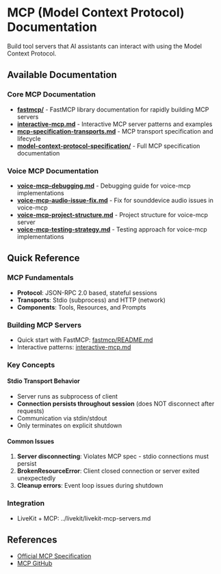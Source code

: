 # MCP (Model Context Protocol) Documentation

Build tool servers that AI assistants can interact with using the Model Context Protocol.

## Available Documentation

### Core MCP Documentation
- **[fastmcp/](fastmcp/)** - FastMCP library documentation for rapidly building MCP servers
- **[interactive-mcp.md](interactive-mcp.md)** - Interactive MCP server patterns and examples
- **[mcp-specification-transports.md](mcp-specification-transports.md)** - MCP transport specification and lifecycle
- **[model-context-protocol-specification/](model-context-protocol-specification/)** - Full MCP specification documentation

### Voice MCP Documentation
- **[voice-mcp-debugging.md](voice-mcp-debugging.md)** - Debugging guide for voice-mcp implementations
- **[voice-mcp-audio-issue-fix.md](voice-mcp-audio-issue-fix.md)** - Fix for sounddevice audio issues in voice-mcp
- **[voice-mcp-project-structure.md](voice-mcp-project-structure.md)** - Project structure for voice-mcp server
- **[voice-mcp-testing-strategy.md](voice-mcp-testing-strategy.md)** - Testing approach for voice-mcp implementations

## Quick Reference

### MCP Fundamentals
- **Protocol**: JSON-RPC 2.0 based, stateful sessions
- **Transports**: Stdio (subprocess) and HTTP (network)
- **Components**: Tools, Resources, and Prompts

### Building MCP Servers
- Quick start with FastMCP: [fastmcp/README.md](fastmcp/README.md)
- Interactive patterns: [interactive-mcp.md](interactive-mcp.md)

### Key Concepts

#### Stdio Transport Behavior
- Server runs as subprocess of client
- **Connection persists throughout session** (does NOT disconnect after requests)
- Communication via stdin/stdout
- Only terminates on explicit shutdown

#### Common Issues
1. **Server disconnecting**: Violates MCP spec - stdio connections must persist
2. **BrokenResourceError**: Client closed connection or server exited unexpectedly
3. **Cleanup errors**: Event loop issues during shutdown

### Integration
- LiveKit + MCP: ../livekit/livekit-mcp-servers.md

## References
- [Official MCP Specification](https://modelcontextprotocol.io/specification)
- [MCP GitHub](https://github.com/modelcontextprotocol)